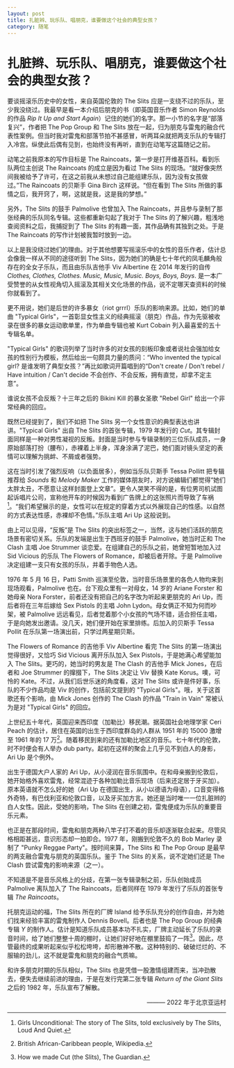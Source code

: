 ```yaml
---
layout: post
title: 扎脏辫、玩乐队、唱朋克，谁要做这个社会的典型女孩？
category: 随笔
---
```


# 扎脏辫、玩乐队、唱朋克，谁要做这个社会的典型女孩？

要谈摇滚乐历史中的女性，来自英国伦敦的 The Slits 应是一支绕不过的乐队，至少我没绕过。我最早是看一本介绍后朋克的书（即英国音乐作者 Simon Reynolds 的作品<i> Rip It Up and Start Again</i>）记住的她们的名字。那一小节的名字是“部落复兴”，作者把 The Pop Group 和 The Slits 放在一起，归为朋克与雷鬼的融合代表性案例。但当时我对雷鬼和部落节拍不甚感冒，听两耳朵就把两支乐队的专辑打入冷宫。纵使此后偶有见到，也始终没有再听，直到在动笔写这篇随记之前。

动笔之前我原本的写作目标是 The Raincoats，第一步是打开维基百科。看到乐队两位主创说 The Raincoats 的成立是因为看过 The Slits 的现场。“就好像突然间我被给予了许可，在这之前我从未想过自己能组建乐队，因为没有女孩做过。”The Raincoats 的贝斯手 Gina Birch 这样说。“但在看到 The Slits 所做的事情之后，我开窍了，啊，这就是我，这是我的梦想。”

另外，The Slits 的鼓手 Palmolive 也曾加入 The Raincoats，并且参与录制了那张经典的乐队同名专辑。这些都重新勾起了我对于 The Slits 的了解兴趣，粗浅地查阅资料之后，我捕捉到了 The Slits 的有趣一面，其作品确有其独到之处。于是 The Raincoats 的写作计划被我暂时放到一边。

以上是我没绕过她们的理由。对于其他想要写摇滚乐中的女性的音乐作者，估计总会像我一样从不同的途径听到 The Slits，因为她们的确是七十年代的凤毛麟角般存在的全女子乐队，而且由乐队吉他手 Viv Albertine 在 2014 年发行的自传<i> Clothes, Clothes, Clothes. Music, Music, Music. Boys, Boys, Boys</i>. 是一本广受赞誉的从女性视角切入摇滚及其相关文化场景的作品，说不定哪天查资料的时候你就看到了。

更不用说，她们是后世的许多暴女（riot grrrl）乐队的影响来源。比如，她们的单曲 "Typical Girls"，一首彰显女性主义的经典摇滚（朋克）作品，作为先驱被收录在很多的暴女运动歌单里，作为单曲专辑也被 Kurt Cobain 列入最喜爱的五十专辑名单。

"Typical Girls" 的歌词列举了当时许多的对女孩的刻板印象或者说社会强加给女孩的性别行为模板，然后给出一句颇具力量的质问：“Who invented the typical girl? 是谁发明了典型女孩？”再比如歌词开篇唱到的“Don't create / Don't rebel / Have intuition / Can't decide 不会创作、不会反叛，拥有直觉，却拿不定主意”。

谁说女孩不会反叛？十三年之后的 Bikini Kill 的暴女圣歌 "Rebel Girl" 给出一个非常经典的回应。

既然已经提到了，我们不如把 The Slits 另一个女性意识的典型表达也讲讲。"Typical Girls" 出自 The Slits 的首张专辑，1979 年发行的<i> Cut</i>。其专辑封面同样是一种对男性凝视的反叛。封面是当时参与专辑录制的三位乐队成员，一身原始部落打扮（腰布），赤裸着上半身，浑身涂满了泥巴，她们面对镜头坚定的表情可以理解为挑衅、不屑或者强势。

这在当时引发了强烈反响（以负面居多），例如当乐队贝斯手 Tessa Pollitt 把专辑推荐给<i> Sounds </i>和<i> Melody Maker </i>工作的媒体朋友时，对方说编辑们都觉得“她们太胖太丑，不愿意让这样封面登上文章”。更令人哭笑不得的是，有位男司机试图起诉唱片公司，宣称他开车的时候因为看到广告牌上的这张照片而导致了车祸[^1]。“我们希望展示的是，女性可以在规定的穿着方式以外展现自己的性感。以自然的方式表达性感，赤裸却不色情。”乐队主唱 Ari Up 这般说到。

[^1]: Girls Unconditional: The story of The Slits, told exclusively by The Slits, Loud And Quiet.

由上可以见得，“反叛”是 The Slits 的突出标签之一，当然，这与她们活跃的朋克场景有密切关系。乐队的发端是出生于西班牙的鼓手 Palmolive，她当时正和 The Clash 主唱 Joe Strummer 谈恋爱。在组建自己的乐队之前，她曾短暂地加入过 Sid Vicious 的乐队 The Flowers of Romance，却被后者开除。于是 Palmolive 决定组建一支只有女孩的乐队，并着手物色人选。

1976 年 5 月 16 日，Patti Smith 巡演至伦敦，当时音乐场景里的各色人物均来到现场观看，Palmolive 也在。台下观众里有一对母女，14 岁的 Ariane Forster 和她母亲 Nora Forster，前者还没有把自己的名字改为听起来更朋克的 Ari Up，而后者将在三年后嫁给 Sex Pistols 的主唱 John Lydon。母女俩正不知为何而吵架，被 Palmolive 远远看见，后者觉着那个小女孩的气场不错，适合担任主唱，于是向她发出邀请。没几天，她们便开始在家里排练。后加入的贝斯手 Tessa Pollit 在乐队第一场演出前，只学过两星期贝斯。

The Flowers of Romance 的吉他手 Viv Albertine 看完 The Slits 的第一场演出觉得很好，又恰巧 Sid Vicious 离开乐队加入 Sex Pistols，于是她满心希望能加入 The Slits。更巧的，她当时的男友是 The Clash 的吉他手 Mick Jones，在后者和 Joe Strummer 的撺掇下，The Slits 决定让 Viv 替换 Kate Korus。噢，可怜的 Kate。不过，从我们后世乐迷的角度看，这对 The Slits 或许是件好事，乐队的不少作品均是 Viv 的创作，包括前文提到的 "Typical Girls"。哦，关于这首歌还有个影响，由 Mick Jones 创作的 The Clash 的作品 "Train in Vain" 常被认为是对 "Typical Girls" 的回应。

上世纪五十年代，英国迎来西印度（加勒比）移民潮。据英国社会地理学家 Ceri Peach 的估计，居住在英国的出生于西印度群岛的人群从 1951 年的 15000 激增至 1961 年的 17 万[^2]。随着移民到来的还有加勒比地区的音乐。七十年代的伦敦，时不时便会有人举办 dub party。起初在这样的聚会上几乎见不到白人的身影，Ari Up 是个例外。

[^2]: British African-Caribbean people, Wikipedia.

出生于德国大户人家的 Ari Up，从小浸润在音乐氛围中。在和母亲搬到伦敦后，她开始格外喜欢雷鬼，经常混迹于各种加勒比音乐现场（后来还定居于牙买加）。原本英语就不怎么好的她（Ari Up 在德国出生，从小以德语为母语），口音变得格外奇特，有巴伐利亚和伦敦口音，以及牙买加方言。她还是当时唯一一位扎脏辫的白人女性。因此，受她的影响，The Slits 在创建之初，雷鬼便成为乐队的重要音乐元素。

也正是在那段时间，雷鬼和朋克两种八竿子打不着的音乐却逐渐联合起来。尽管风格相距甚远，意识形态却一拍即合。1977 年，刚搬到伦敦不久的 Bob Marley 录制了 "Punky Reggae Party"。按时间来算，The Slits 和 The Pop Group 是最早的两支融合雷鬼与朋克的英国乐队。鉴于 The Slits 的关系，说不定她们还是 The Clash 尝试雷鬼的影响来源（之一）。

不知道是不是音乐风格上的分歧，在第一张专辑录制之前，乐队创始成员 Palmolive 离队加入了 The Raincoats，后者同样在 1979 年发行了乐队的首张专辑<i> The Raincoats</i>。

托朋克运动的福，The Slits 所在的厂牌 Island 给予乐队充分的创作自由，并为她们找来经验丰富的雷鬼制作人 Dennis Bovell。后者也是 The Pop Group 的经典专辑<i> Y </i>的制作人。估计是知道乐队成员基本功不扎实，厂牌主动延长了乐队的录音时间，给了她们整整十周的棚时，让她们好好地在棚里鼓捣了一阵[^3]。因此，尽管最终的成果听起来似乎松松垮垮，却形散神不散。这种特别的、破破烂烂的、不服输的劲儿，这不就是雷鬼和朋克的融合气质嘛。

[^3]: How we made Cut (the Slits), The Guardian.

和许多朋克时期的乐队相似，The Slits 也是凭借一股激情组建而来，当冲劲散去，便失去继续前进的理由，于是在发行完第二张专辑<i> Return of the Giant Slits </i>之后的 1982 年，乐队宣布了解散。

<p align="right">——— 2022 年于北京亚运村</p>

